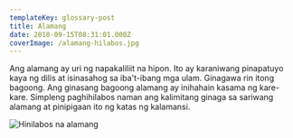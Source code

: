 ```yaml
---
templateKey: glossary-post
title: Alamang
date: 2018-09-15T08:31:01.000Z
coverImage: /alamang-hilabos.jpg
---
```


Ang alamang ay uri ng napakaliliit na hipon. Ito ay karaniwang pinapatuyo kaya ng dilis at isinasahog sa iba't-ibang mga ulam. Ginagawa rin itong bagoong. Ang ginasang bagoong alamang ay inihahain kasama ng kare-kare. Simpleng paghihilabos naman ang kalimitang ginaga sa sariwang alamang at pinipigaan ito ng katas ng kalamansi.

![Hinilabos na alamang](/alamang-hilabos.jpg)
